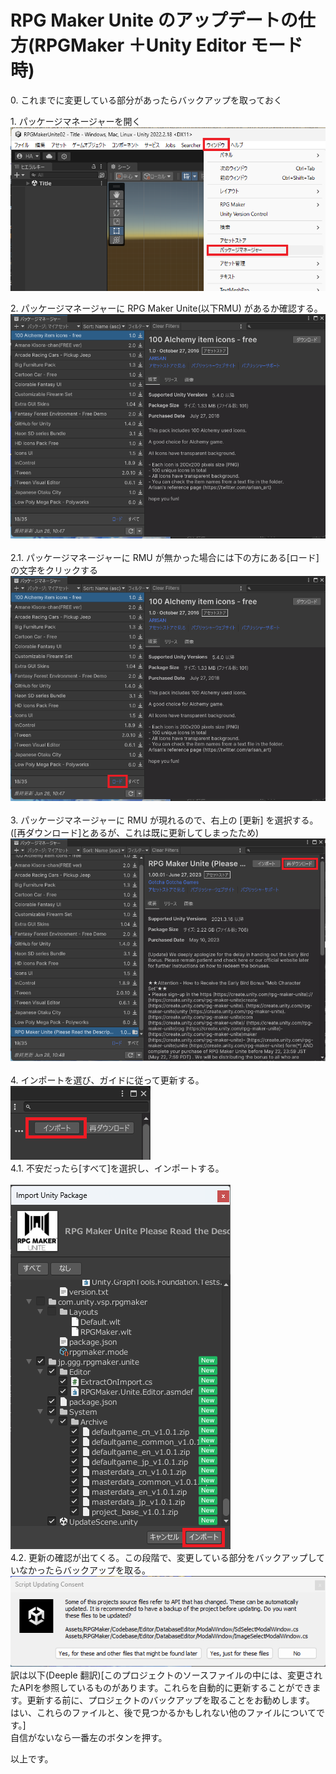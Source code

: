 # RPG Maker Unite のアップデートの仕方(RPGMaker ＋Unity Editor モード時)



0\. これまでに変更している部分があったらバックアップを取っておく<br/>

1\. パッケージマネージャーを開く<br/>
    ![パッケージマネージャーを選択](Image/HowToUpdate.png)<br/>

2\. パッケージマネージャーに RPG Maker Unite(以下RMU) があるか確認する。<br/>
    ![パッケージマネージャーを確認](Image/PackageManager001.png)<br/><br/>
    2\.1\. パッケージマネージャーに RMU が無かった場合には下の方にある[ロード]の文字をクリックする<br/>
        ![ロードをクリック](Image/PackageManager002.png)<br/><br/>
3\. パッケージマネージャーに RMU が現れるので、右上の [更新] を選択する。([再ダウンロード]とあるが、これは既に更新してしまったため)<br/>
    ![更新](Image/PackageManager003.png)
<br/><br/>
4\. インポートを選び、ガイドに従って更新する。<br/>
    ![インポート](Image/PackageManager004.png)<br/>
    4\.1\. 不安だったら[すべて]を選択し、インポートする。<br/><br/>
    ![インポート](Image/PackageManager005.png)<br/>
    4\.2\. 更新の確認が出てくる。この段階で、変更している部分をバックアップしていなかったらバックアップを取る。<br/>
    ![確認](Image/Import001.png)<br/>
    訳は以下(Deeple 翻訳)[このプロジェクトのソースファイルの中には、変更されたAPIを参照しているものがあります。これらを自動的に更新することができます。更新する前に、プロジェクトのバックアップを取ることをお勧めします。<br/>
はい、これらのファイルと、後で見つかるかもしれない他のファイルについてです。]<br/>
    自信がないなら一番左のボタンを押す。

以上です。